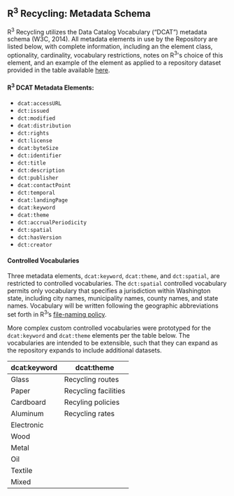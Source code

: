 ## R<sup>3</sup> Recycling: Metadata Schema

R<sup>3</sup> Recycling utilizes the Data Catalog Vocabulary (“DCAT”) metadata schema (W3C, 2014). All metadata elements in use by the Repository are listed below, with complete information, including an the element class, optionality, cardinality, vocabulary restrictions, notes on R<sup>3</sup>'s choice of this element, and an example of the element as applied to a repository dataset provided in the table available [here](metadataElementsTable.xlsx).

#### R<sup>3</sup> DCAT Metadata Elements:
- `dcat:accessURL` 
- `dct:issued `
- `dct:modified` 
- `dcat:distribution` 
- `dct:rights` 
- `dct:license` 
- `dcat:byteSize` 
- `dct:identifier` 
- `dct:title` 
- `dct:description` 
- `dct:publisher` 
- `dcat:contactPoint` 
- `dct:temporal` 
- `dcat:landingPage` 
- `dcat:keyword` 
- `dcat:theme` 
- `dct:accrualPeriodicity` 
- `dct:spatial` 
- `dct:hasVersion` 
- `dct:creator` 

#### Controlled Vocabularies
 
Three metadata elements, `dcat:keyword`, `dcat:theme`, and `dct:spatial`, are restricted to controlled vocabularies. The `dct:spatial` controlled vocabulary permits only vocabulary that specifies a jurisdiction within Washington state, including city names, municipality names, county names, and state names. Vocabulary will be written following the geographic abbreviations set forth in R<sup>3</sup>’s [file-naming policy](../transformation/).

More complex custom controlled vocabularies were prototyped for the `dcat:keyword` and `dcat:theme` elements per the table below. The vocabularies are intended to be extensible, such that they can expand as the repository expands to include additional datasets.

| dcat:keyword | dcat:theme |
| --- | --- |
| Glass | Recycling routes |
| Paper | Recycling facilities |
| Cardboard | Recyling policies |
| Aluminum | Recycling rates |
| Electronic |   |
| Wood |   |
| Metal |   |
| Oil |   |
| Textile |   |
| Mixed |   |
